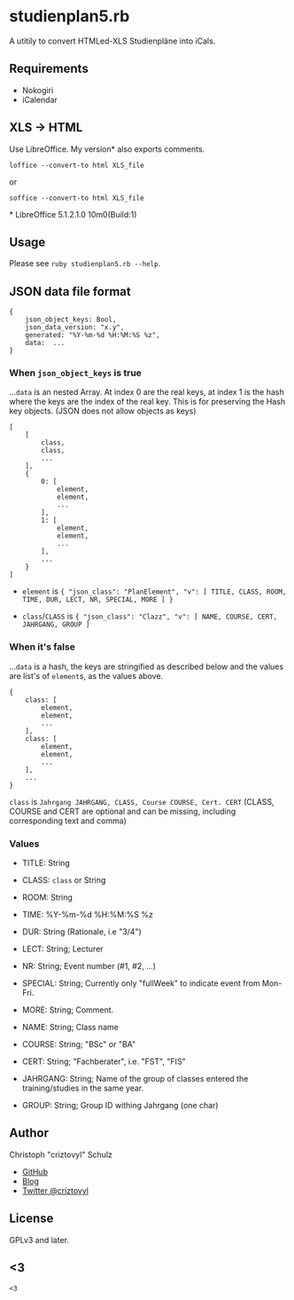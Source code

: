 # studienplan5.rb
A utitily to convert HTMLed-XLS Studienpläne into iCals.

## Requirements

 - Nokogiri
 - iCalendar

## XLS -> HTML

Use LibreOffice. My version\* also exports comments.

    loffice --convert-to html XLS_file

or

    soffice --convert-to html XLS_file


\* LibreOffice 5.1.2.1.0 10m0(Build:1)

## Usage

Please see `ruby studienplan5.rb --help`.

## JSON data file format

    {
        json_object_keys: Bool,
        json_data_version: "x.y",
        generated: "%Y-%m-%d %H:%M:%S %z",
        data:  ...
    }

### When `json_object_keys` is true
...`data` is an nested Array. At index 0 are the real keys, at index 1 is the hash where the keys are the index of the real key.
This is for preserving the Hash key objects. (JSON does not allow objects as keys)


    [
        [
            class,
            class,
            ...
        ],
        {
            0: [
                element,
                element,
                ...
            ],
            1: [
                element,
                element,
                ...
            ],
            ...
        }
    ]

 - `element` is `{ "json_class": "PlanElement", "v": [ TITLE, CLASS, ROOM, TIME, DUR, LECT, NR, SPECIAL, MORE ] }`
  + `class`/`CLASS` is `{ "json_class": "Clazz", "v": [ NAME, COURSE, CERT, JAHRGANG, GROUP ]`

### When it's false
...`data` is a hash, the keys are stringified as described below and the values are list's of `element`s, as the values above.

    {
        class: [
            element,
            element,
            ...
        ],
        class: [
            element,
            element,
            ...
        ],
        ...
    }

`class` is `Jahrgang JAHRGANG, CLASS, Course COURSE, Cert. CERT` (CLASS, COURSE and CERT are optional and can be missing, including corresponding text and comma)

### Values

 - TITLE: String
 - CLASS: `class` or String
 - ROOM: String
 - TIME: %Y-%m-%d %H:%M:%S %z
 - DUR: String (Rationale, i.e "3/4")
 - LECT: String; Lecturer
 - NR: String; Event number (#1, #2, ...)
 - SPECIAL: String; Currently only "fullWeek" to indicate event from Mon-Fri.
 - MORE: String; Comment.

 - NAME: String; Class name
 - COURSE: String; "BSc" or "BA"
 - CERT: String; "Fachberater", i.e. "FST", "FIS"
 - JAHRGANG: String; Name of the group of classes entered the training/studies in the same year.
 - GROUP: String; Group ID withing Jahrgang (one char)

## Author

Christoph "criztovyl" Schulz

 - [GitHub](https://github.com/criztovyl)
 - [Blog](https://criztovyl.joinout.de)
 - [Twitter @criztovyl](https://twitter.com/criztovyl)

## License
GPLv3 and later.

## <3

    <3
